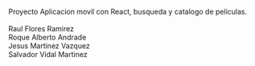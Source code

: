 Proyecto Aplicacion movil con React, busqueda y catalogo de peliculas.
<br/><br/>
Raul Flores Ramirez<br/>
Roque Alberto Andrade<br/>
Jesus Martinez Vazquez<br/>
Salvador Vidal Martinez
